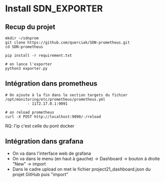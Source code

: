 # Install SDN_EXPORTER

## Recup du projet
```
mkdir ~/sdnprom
git clone https://github.com/querciak/SDN-prometheus.git
cd SDN-prometheus
 
pip install -r requirement.txt
 
# on lance l'exporter
python3 exporter.py
```
## Intégration dans prometheus

```
# On ajoute à la fin dans le section targets du fichier /opt/monitoring/etc/prometheus/prometheus.yml 
          - 1172.17.0.1:9091

# on reload prometheus
curl -X POST http://localhost:9090/-/reload

```
RQ: l'ip c'est celle du pont docker

## Intégration dans grafana
- On va dans l'interface web de grafana
- On va dans le menu (en haut à gauche) -> Dashboard -> bouton à droite "New" -> import 
- Dans le cadre upload on met le fichier project21_dashboard.json du projet GitHub puis "import"

